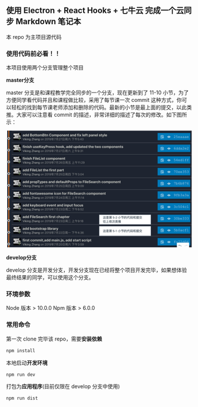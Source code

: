 ## 使用 Electron + React Hooks + 七牛云 完成一个云同步 Markdown 笔记本

本 repo 为主项目源代码

### 使用代码前必看！！

本项目使用两个分支管理整个项目

**master分支**

master 分支是和课程教学完全同步的一个分支，现在更新到了 11-10 小节，为了方便同学看代码并且和课程做比较，采用了每节课一次 commit 这种方式，你可以轻松的找到每节课老师添加和删除的代码。最新的小节是最上面的提交，以此类推。大家可以注意看 commit 的描述，非常详细的描述了每次的修改。如下图所示：

![project commits](./screenshots/commits.png)



**develop分支**

develop 分支是开发分支，开发分支现在已经将整个项目开发完毕，如果想体验最终结果的同学，可以使用这个分支。

### 环境参数

Node 版本  > 10.0.0
Npm 版本 > 6.0.0

### 常用命令

第一次 clone 完毕该 repo，需要**安装依赖**

```bash
npm install
```

本地启动**开发环境**

```bash
npm run dev
```

打包为**应用程序**(目前仅限在 develop 分支中使用)

```bash
npm run dist
```